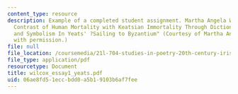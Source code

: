 ```yaml
---
content_type: resource
description: Example of a completed student assignment. Martha Angela Wilcox, "A Bemuddled
  Contrast of Human Mortality with Keatsian Immortality Through Diction, Imagery,
  and Symbolism In Yeats' ?Sailing to Byzantium" (Courtesy of Martha Angela Wilcox.  Used
  with permission.)
file: null
file_location: /coursemedia/21l-704-studies-in-poetry-20th-century-irish-poetry-the-shadow-of-w-b-yeats-spring-2008/06ae8fd51eccbdd0a5b19103b6af7fee_wilcox_essay1_yeats.pdf
file_type: application/pdf
resourcetype: Document
title: wilcox_essay1_yeats.pdf
uid: 06ae8fd5-1ecc-bdd0-a5b1-9103b6af7fee
---
```

